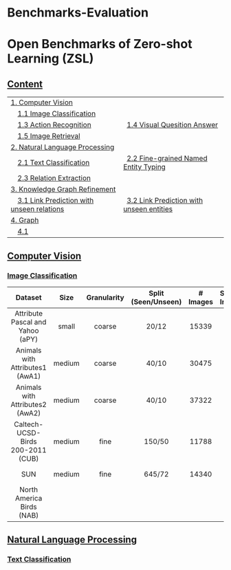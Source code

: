 # Benchmarks-Evaluation



# Open Benchmarks of Zero-shot Learning (ZSL)

## [Content](#content)

<table>
<!-- <tr><td colspan="2"><a href="#survey-papers">1. Survey</a></td></tr>  -->

<tr><td colspan="2"><a href="#computer-vision">1. Computer Vision</a></td></tr>
<tr>
    <td>&emsp;<a href="#image-classification">1.1 Image Classification</a></td>
    <td></td>
    <!-- <td>&ensp;<a href="#graph-types">1.2 Image Recognition (Multi-label)</a></td> -->
</tr>
<tr>
    <td>&emsp;<a href="#">1.3 Action Recognition</a></td>
    <td>&ensp;<a href="#analysis">1.4 Visual Quesition Answer</a></td>
</tr>
<tr>
    <td>&emsp;<a href="#efficiency">1.5 Image Retrieval</a></td>
    <td></td>
</tr>
<tr>
    <td colspan="2"><a href="#natural-language-processing">2. Natural Language Processing</a></td></tr> 
<tr>
    <td>&emsp;<a href="#text-classification">2.1 Text Classification</a></td>
    <td>&ensp;<a href="#chemistry-and-biology">2.2 Fine-grained Named Entity Typing</a></td>
</tr> 
<tr>
    <td>&emsp;<a href="#knowledge-graph">2.3 Relation Extraction</a></td>
    <td></td>
</tr>
<tr>
    <td colspan="2"><a href="#applications">3. Knowledge Graph Refinement</a></td>
</tr> 
<tr>
    <td>&emsp;<a href="#computer-vision">3.1 Link Prediction with unseen relations</a></td>
    <td>&ensp;<a href="#natural-language-processing">3.2 Link Prediction with unseen entities</a></td>
</tr> 
<tr>
    <td colspan="2"><a href="#applications">4. Graph</a></td>
</tr> 
<tr>
    <td>&emsp;<a href="#generation">4.1 </a></td>
    <td></td>
</tr> 

</table>




## [Computer Vision](#content)

### [Image Classification](#content)

| Dataset | Size | Granularity | Split (Seen/Unseen) | # Images | Side Information | Sources |
| :----: | :----: | :----: | :----: | :----: | :---- | :----: |
| Attribute Pascal and Yahoo <br> (aPY) | small | coarse | 20/12 | 15339 | | [Paper](https://www.cs.cmu.edu/~afarhadi/papers/Attributes.pdf) [Data](https://vision.cs.uiuc.edu/attributes/)|
| Animals with Attributes1 <br> (AwA1) | medium | coarse | 40/10 | 30475 | | [Paper](https://hannes.nickisch.org/papers/articles/lampert13attributes.pdf) [Data](http://pub.ist.ac.at/~chl/AwA/)|
| Animals with Attributes2 <br> (AwA2) | medium | coarse | 40/10 | 37322 | | [Paper](https://arxiv.org/pdf/1707.00600.pdf) [Data](http://cvml.ist.ac.at/AwA2/)|
| Caltech-UCSD- Birds 200-2011 <br> (CUB) | medium | fine | 150/50 | 11788 | | [Paper](http://www.vision.caltech.edu/visipedia/papers/WelinderEtal10_CUB-200.pdf) Data|
| SUN | medium | fine | 645/72 | 14340 | | [Paper](https://cs.brown.edu/~gmpatter/pub_papers/SUN_Attribute_Database_CVPR2012.pdf) Data|
| North America Birds <br> (NAB) |  |  |  |  | | [Paper](https://gvanhorn38.github.io/assets/papers/building_a_bird_recognition_app.pdf) Data|






## [Natural Language Processing](#content)

### [Text Classification](#content)